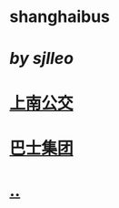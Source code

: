 # shanghaibus
# *by sjlleo*

# [上南公交](https://github.com/sjlleo/shanghaibus/tree/master/Shangnan%20Subsidiary)
# [巴士集团](https://github.com/sjlleo/shanghaibus/blob/master/%E5%B7%B4%E5%A3%AB%E9%9B%86%E5%9B%A2.md)
# [..](https://github.com/blob/master/line.md)
